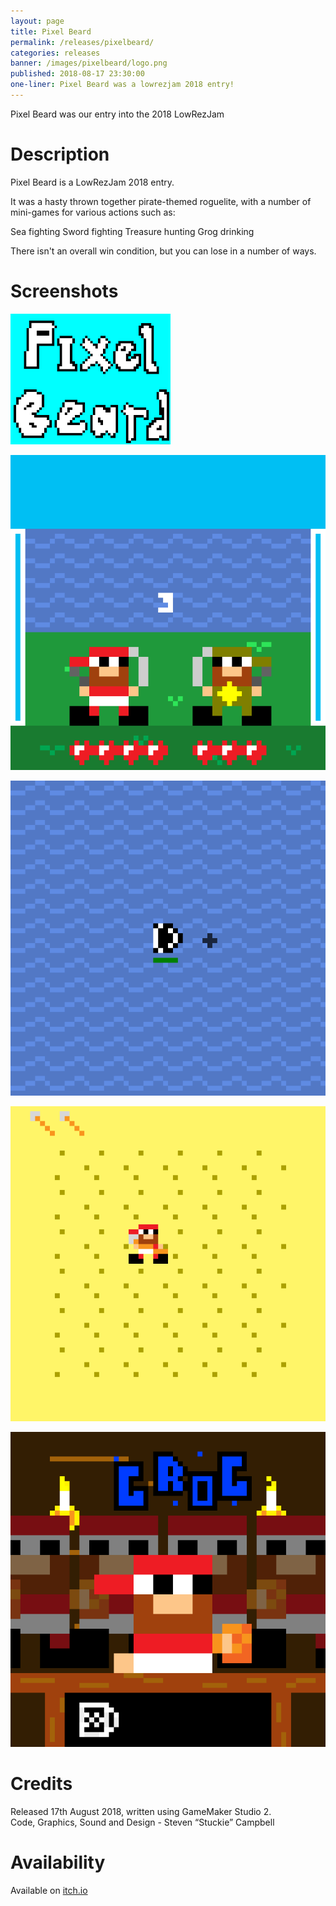 ```yaml
---
layout: page
title: Pixel Beard
permalink: /releases/pixelbeard/
categories: releases
banner: /images/pixelbeard/logo.png
published: 2018-08-17 23:30:00
one-liner: Pixel Beard was a lowrezjam 2018 entry!
---
```


Pixel Beard was our entry into the 2018 LowRezJam

# Description

Pixel Beard is a LowRezJam 2018 entry.

It was a hasty thrown together pirate-themed roguelite, with a number of mini-games for various actions such as:

Sea fighting
Sword fighting
Treasure hunting
Grog drinking

There isn't an overall win condition, but you can lose in a number of ways.

# Screenshots

![Logo](/images/pixelbeard/logo.png)

![Game1](/images/pixelbeard/game1.gif)

![Game2](/images/pixelbeard/game2.gif)

![Game3](/images/pixelbeard/game3.gif)

![Game4](/images/pixelbeard/game4.gif)

# Credits

Released 17th August 2018, written using GameMaker Studio 2.<br />
Code, Graphics, Sound and Design - Steven “Stuckie” Campbell<br />

# Availability

Available on [itch.io][itchio]

[itchio]: https://arcadebadgers.itch.io/pixel-beard
